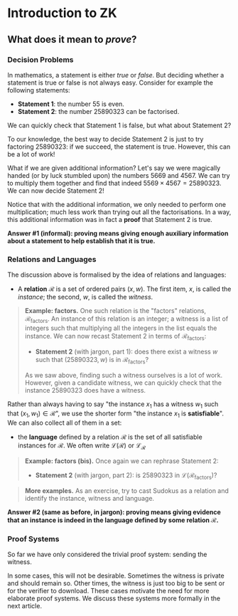 # Introduction to ZK

## What does it mean to *prove*?

### Decision Problems

In mathematics, a statement is either *true* or *false*.
But deciding whether a statement is true or false is not always easy.
Consider for example the following statements:
- **Statement 1**: the number $55$ is even.
- **Statement 2**: the number $25890323$ can be factorised.
<!-- 5669 x 4567 = 25890323 -->

We can quickly check that Statement 1 is false, but what about Statement 2?

To our knowledge, the best way to decide Statement 2 is just to try factoring $25890323$: if we succeed, the statement is true. However, this can be a lot of work!

What if we are given additional information? Let's say we were magically handed (or by luck stumbled upon) the numbers $5669$ and $4567$.
We can try to multiply them together and find that indeed $5569 \times 4567 = 25890323$.
We can now decide Statement 2!

Notice that with the additional information, we only needed to perform one multiplication; much less work than trying out all the factorisations.
In a way, this additional information was in fact a **proof** that Statement 2 is true.

**Answer #1 (informal): proving means giving enough auxiliary information about a statement to help establish that it is true.**

### Relations and Languages

The discussion above is formalised by the idea of relations and languages:
- A **relation** $\mathcal{R}$ is a set of ordered pairs $(x, w)$.
The first item, $x$, is called the *instance*; the second, $w$, is called the *witness*.

> **Example: factors.** 
> One such relation is the "factors" relations, $\mathcal{R}_\text{factors}$.
> An instance of this relation is an integer; a witness is a list of integers such that multiplying all the integers in the list equals the instance.
> We can now recast Statement 2 in terms of $\mathcal{R}_\text{factors}$:
> - **Statement 2** (with jargon, part 1): does there exist a witness $w$ such that $(25890323, w)$ is in $\mathcal{R}_\text{factors}$?
> 
> As we saw above, finding such a witness ourselves is a lot of work.
> However, given a candidate witness, we can quickly check that the instance $25890323$ does have a witness.

Rather than always having to say "the instance $x_1$ has a witness $w_1$ such that $(x_1, w_1) \in \mathcal{R}$", we use the shorter form "the instance $x_1$ is **satisfiable**". We can also collect all of them in a set:
- the **language** defined by a relation $\mathcal{R}$ is the set of all satisfiable instances for $\mathcal{R}$. We often write $\mathcal{L}(\mathcal{R})$ or $\mathcal{L}_\mathcal{R}$

> **Example: factors (bis).**
> Once again we can rephrase Statement 2:
> - **Statement 2** (with jargon, part 2): is $25890323$ in $\mathcal{L}(\mathcal{R}_\text{factors})$?

> **More examples.**
> As an exercise, try to cast Sudokus as a relation and identify the instance, witness and language.

**Answer #2 (same as before, in jargon): proving means giving evidence that an instance is indeed in the language defined by some relation $\mathcal{R}$.**

### Proof Systems

So far we have only considered the trivial proof system: sending the witness.

In some cases, this will not be desirable.
Sometimes the witness is private and should remain so.
Other times, the witness is just too big to be sent or for the verifier to download.
These cases motivate the need for more elaborate proof systems.
We discuss these systems more formally in the next article.